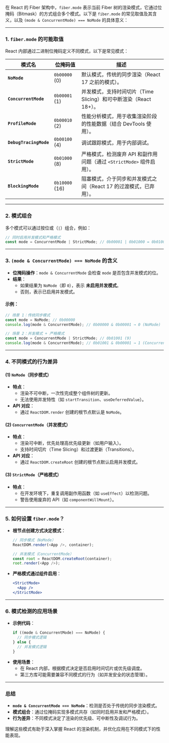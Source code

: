 在 React 的 Fiber 架构中，`fiber.mode` 表示当前 Fiber 树的渲染模式，它通过位掩码（Bitmask）的方式组合多个模式。以下是 `fiber.mode` 的常见取值及其含义，以及 `(mode & ConcurrentMode) === NoMode` 的具体意义：

---

### **1. `fiber.mode` 的可能取值**

React 内部通过二进制位掩码定义不同模式，以下是常见模式：

| 模式名                 | 位掩码值       | 描述                                                                  |
| ---------------------- | -------------- | --------------------------------------------------------------------- |
| **`NoMode`**           | `0b00000` (0)  | 默认模式，传统的同步渲染（React 17 之前的模式）。                     |
| **`ConcurrentMode`**   | `0b00001` (1)  | 并发模式，支持时间切片（Time Slicing）和可中断渲染（React 18+）。     |
| **`ProfileMode`**      | `0b00010` (2)  | 性能分析模式，用于收集渲染阶段的性能数据（结合 DevTools 使用）。      |
| **`DebugTracingMode`** | `0b00100` (4)  | 调试跟踪模式，用于内部调试。                                          |
| **`StrictMode`**       | `0b01000` (8)  | 严格模式，检测废弃 API 和副作用问题（通过 `<StrictMode>` 组件启用）。 |
| **`BlockingMode`**     | `0b10000` (16) | 阻塞模式，介于同步和并发模式之间（React 17 的过渡模式，已弃用）。     |

---

### **2. 模式组合**

多个模式可以通过按位或（`|`）组合，例如：

```javascript
// 同时启用并发模式和严格模式
const mode = ConcurrentMode | StrictMode; // 0b00001 | 0b01000 = 0b01001 (9)
```

---

### **3. `(mode & ConcurrentMode) === NoMode` 的含义**

- **位掩码操作**：`mode & ConcurrentMode` 会检查 `mode` 是否包含并发模式的位。
- **结果**：
  - 如果结果为 `NoMode`（即 `0`），表示 **未启用并发模式**。
  - 否则，表示已启用并发模式。

#### **示例**：

```javascript
// 场景 1：传统同步模式
const mode = NoMode; // 0b00000
console.log(mode & ConcurrentMode); // 0b00000 & 0b00001 → 0 (NoMode)

// 场景 2：并发模式 + 严格模式
const mode = ConcurrentMode | StrictMode; // 0b01001 (9)
console.log(mode & ConcurrentMode); // 0b01001 & 0b00001 → 1 (ConcurrentMode)
```

---

### **4. 不同模式的行为差异**

#### **(1) `NoMode`（同步模式）**

- **特点**：
  - 渲染不可中断，一次性完成整个组件树的更新。
  - 无法使用并发特性（如 `startTransition`、`useDeferredValue`）。
- **API 对应**：
  - 通过 `ReactDOM.render` 创建的根节点默认是 `NoMode`。

#### **(2) `ConcurrentMode`（并发模式）**

- **特点**：
  - 渲染可中断，优先处理高优先级更新（如用户输入）。
  - 支持时间切片（Time Slicing）和过渡更新（Transitions）。
- **API 对应**：
  - 通过 `ReactDOM.createRoot` 创建的根节点默认启用并发模式。

#### **(3) `StrictMode`（严格模式）**

- **特点**：
  - 在开发环境下，重复调用副作用函数（如 `useEffect`）以检测问题。
  - 警告使用废弃的 API（如 `componentWillMount`）。

---

### **5. 如何设置 `fiber.mode`？**

- **根节点创建方式决定模式**：

  ```javascript
  // 同步模式（NoMode）
  ReactDOM.render(<App />, container);

  // 并发模式（ConcurrentMode）
  const root = ReactDOM.createRoot(container);
  root.render(<App />);
  ```

- **严格模式通过组件启用**：
  ```jsx
  <StrictMode>
    <App />
  </StrictMode>
  ```

---

### **6. 模式检测的应用场景**

- **示例代码**：
  ```javascript
  if ((mode & ConcurrentMode) === NoMode) {
    // 同步模式逻辑
  } else {
    // 并发模式逻辑
  }
  ```
- **使用场景**：
  - 在 React 内部，根据模式决定是否启用时间切片或优先级调度。
  - 第三方库可能需要兼容不同模式的行为（如并发安全的状态管理）。

---

### **总结**

- **`mode & ConcurrentMode === NoMode`**：检测是否处于传统的同步渲染模式。
- **模式组合**：通过位掩码实现多模式共存（如同时启用并发和严格模式）。
- **行为差异**：不同模式决定了渲染的优先级、可中断性及调试行为。

理解这些模式有助于深入掌握 React 的渲染机制，并优化应用在不同模式下的性能表现。
